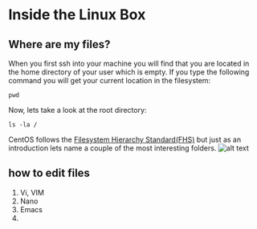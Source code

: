 # Inside the Linux Box

## Where are my files?

When you first ssh into your machine you will find that you are located in the home directory of your user which is empty.
If you type the following command you will get your current location in the filesystem:

```Shell
pwd
```

Now, lets take a look at the root directory:

```Shell
ls -la /
```

CentOS follows the [Filesystem Hierarchy Standard(FHS)](http://www.pathname.com/fhs/) but just as an introduction lets name a couple of the most interesting folders.
![alt text][fhs]

## how to edit files

1. Vi, VIM
1. Nano
1. Emacs
1. 

[fhs]: ../../img/fhs.jpg "You can save your changes every time you want"
